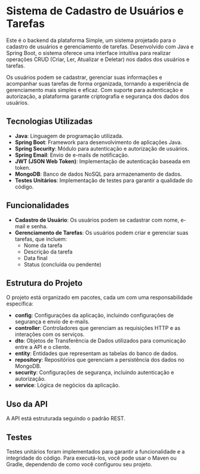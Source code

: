 # Sistema de Cadastro de Usuários e Tarefas

Este é o backend da plataforma Simple, um sistema projetado para o cadastro de usuários e gerenciamento de tarefas. Desenvolvido com Java e Spring Boot, o sistema oferece uma interface intuitiva para realizar operações CRUD (Criar, Ler, Atualizar e Deletar) nos dados dos usuários e tarefas.

Os usuários podem se cadastrar, gerenciar suas informações e acompanhar suas tarefas de forma organizada, tornando a experiência de gerenciamento mais simples e eficaz. Com suporte para autenticação e autorização, a plataforma garante criptografia e segurança dos dados dos usuários.

## Tecnologias Utilizadas

- **Java**: Linguagem de programação utilizada.
- **Spring Boot**: Framework para desenvolvimento de aplicações Java.
- **Spring Security**: Módulo para autenticação e autorização de usuários.
- **Spring Email**: Envio de e-mails de notificação.
- **JWT (JSON Web Token)**: Implementação de autenticação baseada em token.
- **MongoDB**: Banco de dados NoSQL para armazenamento de dados.
- **Testes Unitários**: Implementação de testes para garantir a qualidade do código.

## Funcionalidades

- **Cadastro de Usuário**: Os usuários podem se cadastrar com nome, e-mail e senha.
- **Gerenciamento de Tarefas**: Os usuários podem criar e gerenciar suas tarefas, que incluem:
  - Nome da tarefa
  - Descrição da tarefa
  - Data final
  - Status (concluída ou pendente)

## Estrutura do Projeto

O projeto está organizado em pacotes, cada um com uma responsabilidade específica:

- **config**: Configurações da aplicação, incluindo configurações de segurança e envio de e-mails.
- **controller**: Controladores que gerenciam as requisições HTTP e as interações com os serviços.
- **dto**: Objetos de Transferência de Dados utilizados para comunicação entre a API e o cliente.
- **entity**: Entidades que representam as tabelas do banco de dados.
- **repository**: Repositórios que gerenciam a persistência dos dados no MongoDB.
- **security**: Configurações de segurança, incluindo autenticação e autorização.
- **service**: Lógica de negócios da aplicação.

## Uso da API

A API está estruturada seguindo o padrão REST.

## Testes

Testes unitários foram implementados para garantir a funcionalidade e a integridade do código. Para executá-los, você pode usar o Maven ou Gradle, dependendo de como você configurou seu projeto.

